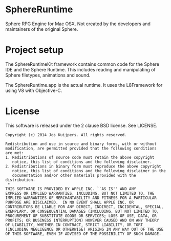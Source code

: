 SphereRuntime
=======

Sphere RPG Engine for Mac OSX. Not created by the developers 
and maintainers of the original Sphere.

Project setup
===

The SphereRuntimeKit framework contains common code for the Sphere IDE
and the Sphere Runtime. This includes reading and manipulating of
Sphere filetypes, animations and sound.

The SphereRuntime.app is the actual runtime. It uses the L8Framework for
using V8 with Objective-C.

License
===

This software is released under the 2 clause BSD license. See LICENSE.

```
Copyright (c) 2014 Jos Kuijpers. All rights reserved.

Redistribution and use in source and binary forms, with or without
modification, are permitted provided that the following conditions
are met:
1. Redistributions of source code must retain the above copyright
   notice, this list of conditions and the following disclaimer.
2. Redistributions in binary form must reproduce the above copyright
   notice, this list of conditions and the following disclaimer in the
   documentation and/or other materials provided with the distribution.
 *
THIS SOFTWARE IS PROVIDED BY APPLE INC. ``AS IS'' AND ANY
EXPRESS OR IMPLIED WARRANTIES, INCLUDING, BUT NOT LIMITED TO, THE
IMPLIED WARRANTIES OF MERCHANTABILITY AND FITNESS FOR A PARTICULAR
PURPOSE ARE DISCLAIMED.  IN NO EVENT SHALL APPLE INC. OR
CONTRIBUTORS BE LIABLE FOR ANY DIRECT, INDIRECT, INCIDENTAL, SPECIAL,
EXEMPLARY, OR CONSEQUENTIAL DAMAGES (INCLUDING, BUT NOT LIMITED TO,
PROCUREMENT OF SUBSTITUTE GOODS OR SERVICES; LOSS OF USE, DATA, OR
PROFITS; OR BUSINESS INTERRUPTION) HOWEVER CAUSED AND ON ANY THEORY
OF LIABILITY, WHETHER IN CONTRACT, STRICT LIABILITY, OR TORT
(INCLUDING NEGLIGENCE OR OTHERWISE) ARISING IN ANY WAY OUT OF THE USE
OF THIS SOFTWARE, EVEN IF ADVISED OF THE POSSIBILITY OF SUCH DAMAGE.
```
